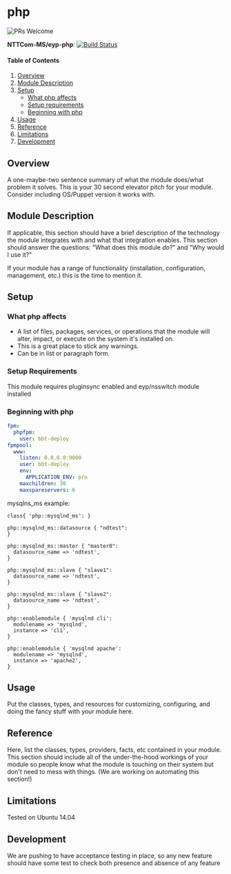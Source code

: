 # php

![PRs Welcome](https://img.shields.io/badge/PRs-welcome-brightgreen.svg)

**NTTCom-MS/eyp-php**: [![Build Status](https://travis-ci.org/NTTCom-MS/eyp-php.png?branch=master)](https://travis-ci.org/NTTCom-MS/eyp-php)

#### Table of Contents

1. [Overview](#overview)
2. [Module Description](#module-description)
3. [Setup](#setup)
    * [What php affects](#what-php-affects)
    * [Setup requirements](#setup-requirements)
    * [Beginning with php](#beginning-with-php)
4. [Usage](#usage)
5. [Reference](#reference)
5. [Limitations](#limitations)
6. [Development](#development)

## Overview

A one-maybe-two sentence summary of what the module does/what problem it solves.
This is your 30 second elevator pitch for your module. Consider including
OS/Puppet version it works with.

## Module Description

If applicable, this section should have a brief description of the technology
the module integrates with and what that integration enables. This section
should answer the questions: "What does this module *do*?" and "Why would I use
it?"

If your module has a range of functionality (installation, configuration,
management, etc.) this is the time to mention it.

## Setup

### What php affects

* A list of files, packages, services, or operations that the module will alter,
  impact, or execute on the system it's installed on.
* This is a great place to stick any warnings.
* Can be in list or paragraph form.

### Setup Requirements

This module requires pluginsync enabled and eyp/nsswitch module installed

### Beginning with php

```yaml
fpm:
  phpfpm:
    user: bbt-deploy
fpmpool:
  www:
    listen: 0.0.0.0:9000
    user: bbt-deploy
    env:
      APPLICATION_ENV: pro
    maxchildren: 30
    maxspareservers: 6
```
mysqlns_ms example:
```puppet
class{ 'php::mysqlnd_ms': }

php::mysqlnd_ms::datasource { "ndtest":
}

php::mysqlnd_ms::master { "master0":
  datasource_name => 'ndtest',
}

php::mysqlnd_ms::slave { "slave1":
  datasource_name => 'ndtest',
}

php::mysqlnd_ms::slave { "slave2":
  datasource_name => 'ndtest',
}

php::enablemodule { 'mysqlnd cli':
  modulename => 'mysqlnd',
  instance => 'cli',
}

php::enablemodule { 'mysqlnd apache':
  modulename => 'mysqlnd',
  instance => 'apache2',
}
```

## Usage

Put the classes, types, and resources for customizing, configuring, and doing
the fancy stuff with your module here.

## Reference

Here, list the classes, types, providers, facts, etc contained in your module.
This section should include all of the under-the-hood workings of your module so
people know what the module is touching on their system but don't need to mess
with things. (We are working on automating this section!)

## Limitations

Tested on Ubuntu 14.04

## Development

We are pushing to have acceptance testing in place, so any new feature should
have some test to check both presence and absence of any feature
